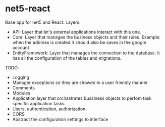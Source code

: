 # net5-react
Base app for net5 and React.
Layers:
- API: Layer that let's external applications interact with this one.
- Core:  Layer that manages the business objects and their rules. Example: when the address is created it should also be saves in the google account
- EntityFramework: Layer that manages the connection to the database. It has all the configuration of the tables and migrations.

TODO:
- Logging
- Manager exceptions so they are showed in a user friendly manner
- Comments
- Modules
- Application layer that orchastrates bussiness objects to perfom task specific application tasks
- Users, authentication, authorization
- CORS
- Abstract the configuration settings to interface